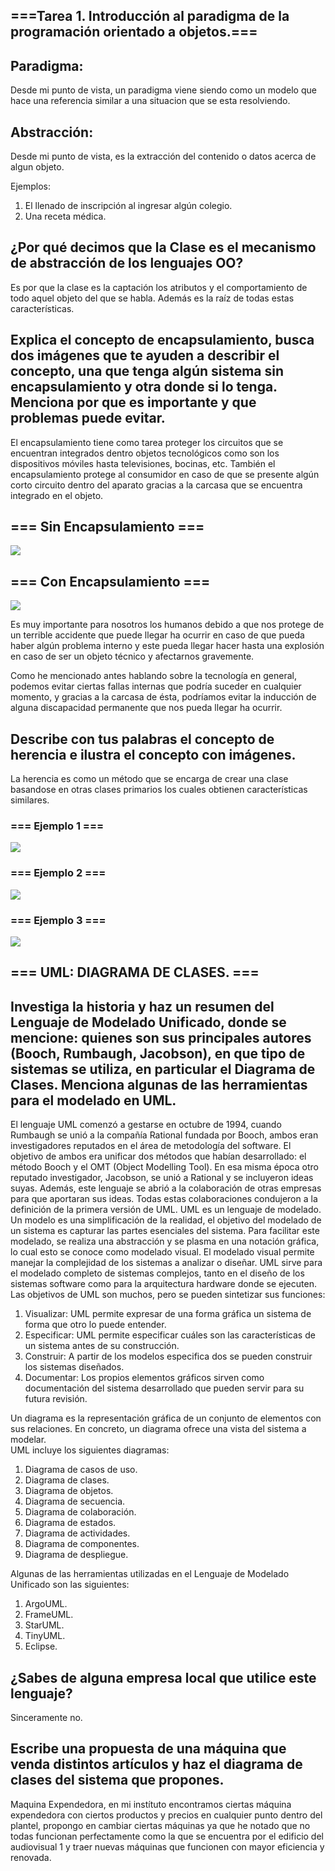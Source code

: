 ## ===Tarea 1. Introducción al paradigma de la programación orientado a objetos.===

## Paradigma:
Desde mi punto de vista, un paradigma viene siendo como un modelo que hace una referencia similar a una situacion que se esta resolviendo.

## Abstracción:
Desde mi punto de vista, es la extracción del contenido o datos acerca de algun objeto.

Ejemplos:
1. El llenado de inscripción al ingresar algún colegio.
2. Una receta médica.

## ¿Por qué decimos que la Clase es el mecanismo de abstracción de los lenguajes OO? 
Es por que la clase es la captación los atributos y el comportamiento de todo aquel objeto del que se habla. Además es la raíz de todas estas características.

## Explica el concepto de encapsulamiento, busca dos imágenes que te ayuden a describir el concepto, una que tenga algún sistema sin encapsulamiento y otra donde si lo tenga. Menciona por que es importante y que problemas puede evitar.
El encapsulamiento tiene como tarea proteger los circuitos que se encuentran integrados dentro objetos tecnológicos como son los dispositivos móviles hasta televisiones, bocinas, etc.
También el encapsulamiento protege al consumidor en caso de que se presente algún corto circuito dentro del aparato gracias a la carcasa que se encuentra integrado en el objeto.

## === Sin Encapsulamiento ===
![](https://encrypted-tbn0.gstatic.com/images?q=tbn:ANd9GcREtJRss8o_Ki23ggcjItc9cLHMsck5ZiUZszx_u9Lf5H-cnVlFzg)

## === Con Encapsulamiento ===
![](https://upload.wikimedia.org/wikipedia/commons/thumb/0/0a/Nintendo-3DS-AquaOpen.png/300px-Nintendo-3DS-AquaOpen.png)

Es muy importante para nosotros los humanos debido a que nos protege de un terrible accidente que puede llegar ha ocurrir en caso de que pueda haber algún problema interno y este pueda llegar hacer hasta una explosión en caso de ser un objeto técnico y afectarnos gravemente.

Como he mencionado antes hablando sobre la tecnología en general, podemos evitar ciertas fallas internas que podría suceder en cualquier momento, y gracias a la carcasa de ésta, podríamos evitar la inducción de alguna discapacidad permanente que nos pueda llegar ha ocurrir.

## Describe con tus palabras el concepto de herencia e ilustra el concepto con imágenes.
La herencia es como un método que se encarga de crear una clase basandose en otras clases primarios los cuales obtienen características similares.

### === Ejemplo 1 ===
![](https://sites.google.com/site/programacionbasicajava/_/rsrc/1299450839201/home/programacion-orientada-a-objetos/img010040.gif)

### === Ejemplo 2 ===
![](https://sites.google.com/a/innovavirtual.org/tecceilpvi/_/rsrc/1419056027101/home/vi-ciclo-2014/poo/herencia/poo2.png)

### === Ejemplo 3 ===
![](https://img-17.ccm2.net/OWEE9Lg8mDuWSbZcV_UZp7O2VhY=/44a281294dae41a69ebf2ad59d3583e1/ccm-encyclopedia/poo-images-animaux.gif)

## === UML: DIAGRAMA DE CLASES. ===

## Investiga la historia y haz un resumen del Lenguaje de Modelado Unificado, donde se mencione: quienes son sus principales autores (Booch, Rumbaugh, Jacobson), en que tipo de sistemas se utiliza, en particular el Diagrama de Clases. Menciona algunas de las herramientas para el modelado en UML.

El lenguaje UML comenzó a gestarse en octubre de 1994, cuando Rumbaugh se unió a la compañía
Rational fundada por Booch, ambos eran investigadores reputados en el área de metodología del software. El objetivo de ambos era unificar dos métodos que habían desarrollado: el método Booch y el OMT (Object Modelling Tool). En esa misma época otro reputado investigador, Jacobson, se unió a Rational y se incluyeron ideas suyas. Además, este lenguaje se abrió a la colaboración de otras empresas para que aportaran sus ideas. Todas estas colaboraciones condujeron a la definición de la primera versión de UML.
UML es un lenguaje de modelado. Un modelo es una simplificación de la realidad, el objetivo del modelado de un sistema es capturar las partes esenciales del sistema. Para facilitar este modelado, se realiza una abstracción y se plasma en una notación gráfica, lo cual esto se conoce como modelado visual. 
El modelado visual permite manejar la complejidad de los sistemas a analizar o diseñar.
UML sirve para el modelado completo de sistemas complejos, tanto en el diseño de los sistemas software como para la arquitectura hardware donde se ejecuten. 
Las objetivos de UML son muchos, pero se pueden sintetizar sus funciones:
1. Visualizar: UML permite expresar de una forma gráfica un sistema de forma que otro lo
   puede entender.
2. Especificar: UML permite especificar cuáles son las características de un sistema antes de su
   construcción. 
3. Construir: A partir de los modelos especifica dos se pueden construir los sistemas diseñados.
4. Documentar: Los propios elementos gráficos sirven como documentación del sistema desarrollado    que pueden servir para su futura revisión.

Un diagrama es la representación gráfica de un conjunto de elementos con sus relaciones. En concreto, un diagrama ofrece una vista del sistema a modelar.  
UML incluye los siguientes diagramas:
1.  Diagrama de casos de uso.
2.  Diagrama de clases.
3.  Diagrama de objetos.
4.  Diagrama de secuencia. 
5.  Diagrama de colaboración.
6.  Diagrama de estados.
7.  Diagrama de actividades.
8.  Diagrama de componentes.
9.  Diagrama de despliegue. 

Algunas de las herramientas utilizadas en el Lenguaje de Modelado Unificado son las siguientes:
1. ArgoUML.
2. FrameUML.
3. StarUML.
4. TinyUML.
5. Eclipse.

## ¿Sabes de alguna empresa local que utilice este lenguaje?
Sinceramente no.

## Escribe una propuesta de una máquina que venda distintos artículos y haz el diagrama de       clases del sistema que propones.
Maquina Expendedora, en mi instítuto encontramos ciertas máquina expendedora con ciertos productos y precios en cualquier punto dentro del plantel, propongo en cambiar ciertas máquinas ya que he notado que no todas funcionan perfectamente como la que se encuentra por el edificio del audiovisual 1 y traer nuevas máquinas que funcionen con mayor eficiencia y renovada. 


